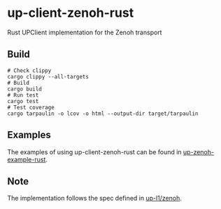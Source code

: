 # up-client-zenoh-rust

Rust UPClient implementation for the Zenoh transport

## Build

```shell
# Check clippy
cargo clippy --all-targets
# Build
cargo build
# Run test
cargo test
# Test coverage
cargo tarpaulin -o lcov -o html --output-dir target/tarpaulin
```

## Examples

The examples of using up-client-zenoh-rust can be found in [up-zenoh-example-rust](https://github.com/eclipse-uprotocol/up-zenoh-example-rust).

## Note

The implementation follows the spec defined in [up-l1/zenoh](https://github.com/eclipse-uprotocol/up-spec/blob/main/up-l1/zenoh.adoc).
